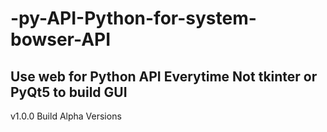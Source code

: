 # -py-API-Python-for-system-bowser-API
Use web for Python API Everytime
Not tkinter or PyQt5 to build GUI
------------
v1.0.0
Build Alpha Versions
